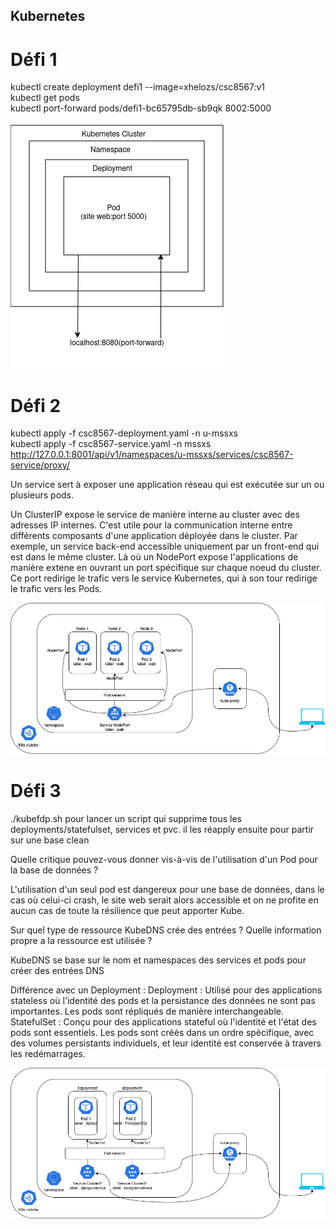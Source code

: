 ## Kubernetes

# Défi 1

kubectl create deployment defi1 --image=xhelozs/csc8567:v1  
kubectl get pods  
kubectl port-forward pods/defi1-bc65795db-sb9qk 8002:5000  

<img src="https://github.com/Shazbg/Antivol/blob/main/defi1/Schema_defi_1.png?raw=true" alt="Défi 1">

# Défi 2

kubectl apply -f csc8567-deployment.yaml -n u-mssxs  
kubectl apply -f csc8567-service.yaml -n mssxs  
http://127.0.0.1:8001/api/v1/namespaces/u-mssxs/services/csc8567-service/proxy/    

Un service sert à exposer une application réseau qui est exécutée sur un ou plusieurs pods.   

Un ClusterIP expose le service de manière interne au cluster avec des adresses IP internes. C'est utile pour la communication interne entre différents composants d'une application déployée dans le cluster. Par exemple, un service back-end accessible uniquement par un front-end qui est dans le même cluster. Là où un NodePort expose l'applications de manière extene en ouvrant un port spécifique sur chaque noeud du cluster. Ce port redirige le trafic vers le service Kubernetes, qui à son tour redirige le trafic vers les Pods.

<img src="https://github.com/Shazbg/Antivol/blob/main/Shazir/defi2.drawio.png?raw=true">

# Défi 3

./kubefdp.sh pour lancer un script qui supprime tous les deployments/statefulset, services et pvc. il les réapply ensuite pour partir sur une base clean  


Quelle critique pouvez-vous donner vis-à-vis de l'utilisation d'un Pod pour la base de données ?  

L'utilisation d'un seul pod est dangereux pour une base de données, dans le cas où celui-ci crash, le site web serait alors accessible et on ne profite en aucun cas de toute la résilience que peut apporter Kube.

Sur quel type de ressource KubeDNS crée des entrées ? Quelle information propre a la ressource est utilisée ?

KubeDNS se base sur le nom et namespaces des services et pods pour créer des entrées DNS 

Différence avec un Deployment :
Deployment : Utilisé pour des applications stateless où l'identité des pods et la persistance des données ne sont pas importantes. Les pods sont répliqués de manière interchangeable.
StatefulSet : Conçu pour des applications stateful où l'identité et l'état des pods sont essentiels. Les pods sont créés dans un ordre spécifique, avec des volumes persistants individuels, et leur identité est conservée à travers les redémarrages.

<img src="https://github.com/Shazbg/Antivol/blob/main/Shazir/defi3.png?raw=true">

